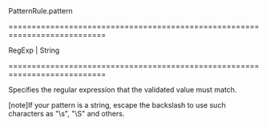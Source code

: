 <!--id-->PatternRule.pattern<!--/id-->
===========================================================================
<!--type-->RegExp | String<!--/type-->
===========================================================================

<!--shortDescription-->
Specifies the regular expression that the validated value must match.
<!--/shortDescription-->

<!--fullDescription-->
[note]If your pattern is a string, escape the backslash to use such characters as "\s", "\S" and others.
<!--/fullDescription-->